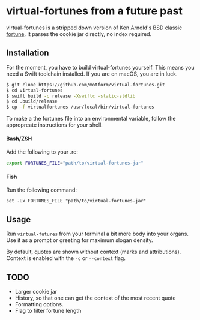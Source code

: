 # virtual-fortunes from a future past
virtual-fortunes is a stripped down version of Ken Arnold's BSD classic [fortune](https://en.wikipedia.org/wiki/Fortune_(Unix)). It parses the cookie jar directly, no index required. 

## Installation
For the moment, you have to build virtual-fortunes yourself. This means you need a Swift toolchain installed. If you are on macOS, you are in luck.
```bash
$ git clone https://github.com/motform/virtual-fortunes.git
$ cd virtual-fortunes
$ swift build -c release -Xswiftc -static-stdlib
$ cd .build/release
$ cp -f virtualfortunes /usr/local/bin/virtual-fortunes
```
To make a the fortunes file into an environmental variable, follow the appropreate instructions for your shell.

#### Bash/ZSH
Add the following to your .rc:
```bash
export FORTUNES_FILE="path/to/virtual-fortunes-jar"
```
#### Fish
Run the following command:
```fish
set -Ux FORTUNES_FILE "path/to/virtual-fortunes-jar"
```

## Usage
Run `virtual-futures` from your terminal a bit more body into your organs. Use it as a prompt or greeting for maximum slogan density.

By default, quotes are shown without context (marks and attributions). Context is enabled with the `-c` or `--context` flag.

## TODO
* Larger cookie jar
* History, so that one can get the context of the most recent quote
* Formatting options.
* Flag to filter fortune length
